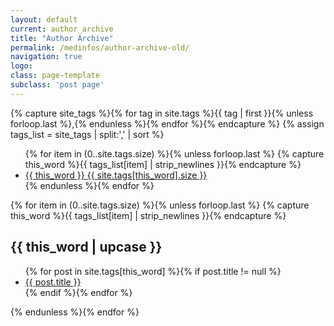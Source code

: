 ```yaml
---
layout: default
current: author_archive
title: "Author Archive"
permalink: /medinfos/author-archive-old/
navigation: true
logo: 
class: page-template
subclass: 'post page'
---
```


<div id="post-index" class="well article">
{% capture site_tags %}{% for tag in site.tags %}{{ tag | first }}{% unless forloop.last %},{% endunless %}{% endfor %}{% endcapture %}
{% assign tags_list = site_tags | split:',' | sort %}

<ul class="entry-meta inline-list">
  {% for item in (0..site.tags.size) %}{% unless forloop.last %}
    {% capture this_word %}{{ tags_list[item] | strip_newlines }}{% endcapture %}
  	<li><a href="#{{ this_word }}" class="tag"><span class="term alltags">{{ this_word }}</span> <span class="count alltags">{{ site.tags[this_word].size }}</span></a></li>
  {% endunless %}{% endfor %}
</ul>

{% for item in (0..site.tags.size) %}{% unless forloop.last %}
  {% capture this_word %}{{ tags_list[item] | strip_newlines }}{% endcapture %}
	<article>
	<h2 id="{{ this_word }}" class="tag-heading">{{ this_word | upcase }}</h2>
		<ul>
    {% for post in site.tags[this_word] %}{% if post.title != null %}
      <!-- <li class="entry-title"><a href="{{ site.url }}{{ post.url }}" target="_blank" title="{{ post.title }}">{{ post.title }}</a></li> -->
      <li class="entry-title"><a href="{{ post.url }}" target="_blank" title="{{ post.title }}">{{ post.title }}</a></li>
    {% endif %}{% endfor %}
		</ul>
	</article><!-- /.hentry -->
{% endunless %}{% endfor %}
</div>